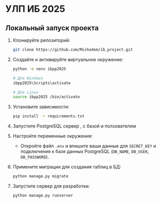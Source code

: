 # УЛП ИБ 2025

## Локальный запуск проекта

1.  Клонируйте репозиторий:
    ```bash
    git clone https://github.com/Misha4em/ib_project.git
    ```

2.  Создайте и активируйте виртуальное окружение:
    ```bash
    python -m venv ibpp2025
    
    # Для Windows
    ibpp2025\Scripts\activate
    
    # Для Linux
    source ibpp2025 /bin/activate
    ```

3.  Установите зависимости:
    ```bash
    pip install -r requirements.txt
    ```

    
4.  Запустите PostgreSQL сервер , с базой и ползователем 

5.  Настройте переменные окружения:
    *   Откройте файл `.env` и впишите ваши данные для `SECRET_KEY` и подключения к базе данных PostgreSQL (`DB_NAME`, `DB_USER`, `DB_PASSWORD`).


6.  Примените миграции для создания таблиц в БД:
    ```bash
    python manage.py migrate
    ```

7.  Запустите сервер для разработки:
    ```bash
    python manage.py runserver
    ```

